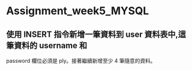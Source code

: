 # Assignment_week5_MYSQL

## 使用 INSERT 指令新增一筆資料到 user 資料表中,這筆資料的 username 和
password 欄位必須是 ply。接著繼續新增至少 4 筆隨意的資料。
